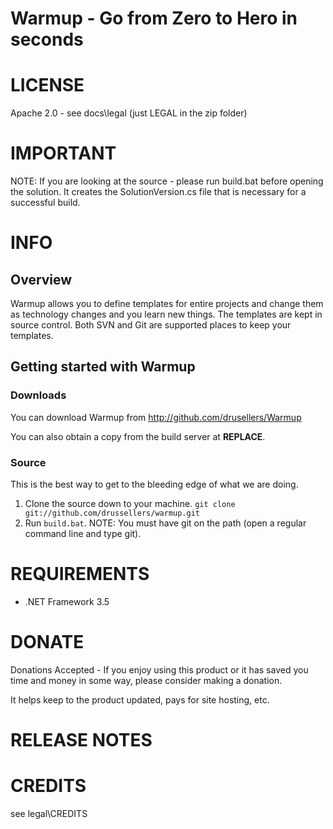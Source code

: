 Warmup - Go from Zero to Hero in seconds
=======

# LICENSE
Apache 2.0 - see docs\legal (just LEGAL in the zip folder)

# IMPORTANT
NOTE: If you are looking at the source - please run build.bat before opening the solution. It creates the SolutionVersion.cs file that is necessary for a successful build.

# INFO
## Overview
Warmup allows you to define templates for entire projects and change them as technology changes and you learn new things. The templates are kept in source control. Both SVN and Git are supported places to keep your templates.

## Getting started with Warmup



### Downloads

 You can download Warmup from http://github.com/drusellers/Warmup

You can also obtain a copy from the build server at __REPLACE__.

### Source
This is the best way to get to the bleeding edge of what we are doing.

1. Clone the source down to your machine. 
  `git clone git://github.com/drussellers/warmup.git`
2. Run `build.bat`. NOTE: You must have git on the path (open a regular command line and type git).


# REQUIREMENTS
* .NET Framework 3.5 

# DONATE

Donations Accepted - If you enjoy using this product or it has saved you time and money in some way, please consider making a donation. 

It helps keep to the product updated, pays for site hosting, etc.

# RELEASE NOTES


# CREDITS
see legal\CREDITS